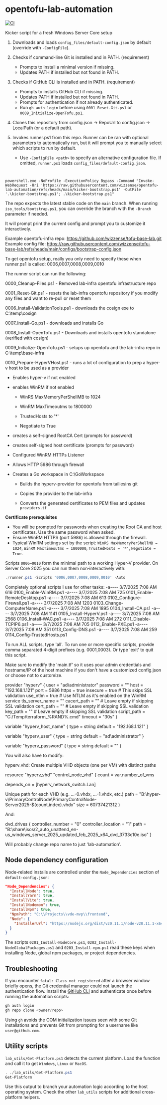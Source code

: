 # opentofu-lab-automation
[![CI](https://github.com/wizzense/opentofu-lab-automation/actions/workflows/ci.yml/badge.svg)](https://github.com/wizzense/opentofu-lab-automation/actions/workflows/ci.yml)


  Kicker script for a fresh Windows Server Core setup

  1) Downloads and loads `config_files/default-config.json` by default (override with `-ConfigFile`).

  2) Checks if command-line Git is installed and in PATH. (requirement)
     - Prompts to install a minimal version if missing.
     - Updates PATH if installed but not found in PATH.
  3) Checks if GitHub CLI is installed and in PATH. (requirement)
     - Prompts to installs GitHub CLI if missing.
     - Updates PATH if installed but not found in PATH.
     - Prompts for authentication if not already authenticated.
     - Run `gh auth login` before using `0001_Reset-Git.ps1` or `0009_Initialize-OpenTofu.ps1`.
  4) Clones this repository from config.json -> RepoUrl to config.json -> LocalPath (or a default path).
  5) Invokes runner.ps1 from this repo. Runner can be ran with optional parameters to automatically run, but it will prompt you to manually select which scripts to run by default.
     - Use `-ConfigFile <path>` to specify an alternative configuration file. If omitted, `runner.ps1` loads `config_files/default-config.json`.

```


powershell.exe -NoProfile -ExecutionPolicy Bypass -Command "Invoke-WebRequest -Uri 'https://raw.githubusercontent.com/wizzense/opentofu-lab-automation/refs/heads/main/kicker-bootstrap.ps1' -OutFile '.\kicker-bootstrap.ps1'; .\kicker-bootstrap.ps1"

```


The repo expects the latest stable code on the `main` branch. When running
`iso_tools/bootstrap.ps1`, you can override the branch with the `-Branch`
parameter if needed.

It will prompt print the current config and prompt you to customize it interactively. 


Example opentofu-infra repo: https://github.com/wizzense/tofu-base-lab.git
Example config file: https://raw.githubusercontent.com/wizzense/tofu-base-lab/refs/heads/main/configs/bootstrap-config.json

To get opentofu setup, really you only need to specify these when runner.ps1 is called: 0006,0007,0008,0009,0010

The runner script can run the following: 

0000_Cleanup-Files.ps1 - Removed lab-infra opentofu infrastructure repo

0001_Reset-Git.ps1 - resets the lab-infra opentofu repository if you modify any files and want to re-pull or reset them

0006_Install-ValidationTools.ps1 - downloads the  cosign exe to C:\temp\cosign

0007_Install-Go.ps1 - downloads and installs Go

0008_Install-OpenTofu.ps1 - Downloads and installs opentofu standalone (verified with cosign)

0009_Initialize-OpenTofu.ps1 - setups up opentofu and the lab-infra repo in C:\temp\base-infra

0010_Prepare-HyperVHost.ps1 - runs a lot of configuration to prep a hyper-v host to be used as a provider 

- Enables hyper-v if not enabled
  
- enables WinRM if not enabled
  
  - WinRS MaxMemoryPerShellMB to 1024
    
  - WinRM MaxTimeoutms to 1800000
    
  - TrustedHosts to '*'
    
  - Negotiate to True
    
- creates a self-signed RootCA Cert (prompts for password)
  
- creates self-signed host certificate (prompts for password)
  
- Configured WinRM HTTPs Listener
  
- Allows HTTP 5986 through firewall
  
- Creates a Go workspace in C:\GoWorkspace
  
  - Builds the hyperv-provider for opentofu from tailiesins git
    
  - Copies the provider to the lab-infra
  - Converts the generated certificates to PEM files and updates `providers.tf`

**Certificate prerequisites**

- You will be prompted for passwords when creating the Root CA and host certificates. Use the same password when asked.
- Ensure WinRM HTTPS (port 5986) is allowed through the firewall.
- Typical WinRM settings set by the script: `WinRS MaxMemoryPerShellMB = 1024`, `WinRM MaxTimeoutms = 1800000`, `TrustedHosts = '*'`, `Negotiate = True`.

Scripts `0006`–`0010` form the minimal path to a working Hyper‑V provider. On Server Core 2025 you can run them non‑interactively with:

```powershell
./runner.ps1 -Scripts '0006,0007,0008,0009,0010' -Auto
```

Completely optional scripts I use for other tasks:
-a----          3/7/2025   7:08 AM            616 0100_Enable-WinRM.ps1
-a----          3/7/2025   7:08 AM            725 0101_Enable-RemoteDesktop.ps1
-a----          3/7/2025   7:08 AM            613 0102_Configure-Firewall.ps1
-a----          3/7/2025   7:08 AM           1203 0103_Change-ComputerName.ps1
-a----          3/7/2025   7:08 AM           1895 0104_Install-CA.ps1
-a----          3/7/2025   7:08 AM           1141 0105_Install-HyperV.ps1
-a----          3/7/2025   7:08 AM           2568 0106_Install-WAC.ps1
-a----          3/7/2025   7:08 AM            272 0111_Disable-TCPIP6.ps1
-a----          3/7/2025   7:08 AM            705 0112_Enable-PXE.ps1
-a----          3/7/2025   7:08 AM            351 0113_Config-DNS.ps1
-a----          3/7/2025   7:08 AM            259 0114_Config-TrustedHosts.ps1

To run ALL scripts, type 'all'.
To run one or more specific scripts, provide comma separated 4-digit prefixes (e.g. 0001,0003).
Or type 'exit' to quit this script.

Make sure to modify the 'main.tf' so it uses your admin credentials and hostname/IP of the host machine if you don't have a customized config.json or choose not to customize.

provider "hyperv" {
  user            = "ad\\administrator"
  password        = ""
  host            = "192.168.1.121"
  port            = 5986
  https           = true
  insecure        = true  # This skips SSL validation
  use_ntlm        = true  # Use NTLM as it's enabled on the WinRM service
  tls_server_name = ""
  cacert_path     = ""    # Leave empty if skipping SSL validation
  cert_path       = ""    # Leave empty if skipping SSL validation
  key_path        = ""    # Leave empty if skipping SSL validation
  script_path     = "C:/Temp/terraform_%RAND%.cmd"
  timeout         = "30s"
}


variable "hyperv_host_name" {
  type    = string
  default = "192.168.1.121"
}

variable "hyperv_user" {
  type    = string
  default = "ad\\administrator"
}

variable "hyperv_password" {
  type    = string
  default = ""
}

You will also have to modify:


hyperv_vhd: Create multiple VHD objects (one per VM) with distinct paths

resource "hyperv_vhd" "control_node_vhd" {
  count = var.number_of_vms

  depends_on = [hyperv_network_switch.Lan]

  Unique path for each VHD (e.g. ...-0.vhdx, ...-1.vhdx, etc.)
  path = "B:\\hyper-v\\PrimaryControlNode\\PrimaryControlNode-Server2025-${count.index}.vhdx"
  size = 60737421312
}

And:

  dvd_drives {
    controller_number   = "0"
    controller_location = "1"
    path                = "B:\\share\\isos\\2_auto_unattend_en-us_windows_server_2025_updated_feb_2025_x64_dvd_3733c10e.iso"
  }


Will probably change repo name to just 'lab-automation'.

## Node dependency configuration

Node-related installs are controlled under the `Node_Dependencies` section of
`default-config.json`:

```json
"Node_Dependencies": {
  "InstallNode": true,
  "InstallYarn": true,
  "InstallVite": true,
  "InstallNodemon": true,
  "InstallNpm": true,
  "NpmPath": "C:\\Projects\\vde-mvp\\frontend",
  "Node": {
    "InstallerUrl": "https://nodejs.org/dist/v20.11.1/node-v20.11.1-x64.msi"
  }
}
```

The scripts `0201_Install-NodeCore.ps1`, `0202_Install-NodeGlobalPackages.ps1`
and `0203_Install-npm.ps1` read these keys when installing Node, global npm
  packages, or project dependencies.

## Troubleshooting

If you encounter `fatal: Class not registered` after a browser window briefly opens,
the Git credential manager could not launch the authentication flow.
Install the [GitHub CLI](https://cli.github.com/) and authenticate once before
running the automation scripts:

```powershell
gh auth login
gh repo clone <owner/repo>
```

Using `gh` avoids the COM initialization issues seen with some Git installations
and prevents Git from prompting for a username like `user@github.com`.

## Utility scripts

`lab_utils/Get-Platform.ps1` detects the current platform.
Load the function and call it to get `Windows`, `Linux` or `MacOS`.

```powershell
. ./lab_utils/Get-Platform.ps1
Get-Platform
```

Use this output to branch your automation logic according to the host
operating system. Check the other `lab_utils` scripts for additional
cross-platform helpers.

